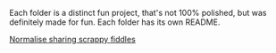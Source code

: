 Each folder is a distinct fun project, that's not 100% polished, but was definitely made for fun. Each folder has its own README.

[Normalise sharing scrappy fiddles](https://www.youtube.com/watch?v=MJzV0CX0q8o)

